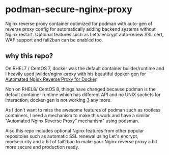 # podman-secure-nginx-proxy

Nginx reverse proxy container optimized for podman with auto-gen of reverse proxy config for automatically adding backend systems without Nginx restart. Optional features such as Let's encrypt auto-renew SSL cert, WAF support and fail2ban can be enabled too.

## why this repo?

On RHEL7 / CentOS 7, docker was the default container builder/runtime and I heavily used jwilder/nginx-proxy
with his beautiful [docker-gen][1] for [Automated Nginx Reverse Proxy for Docker][2].

Non on RHEL8/ CentOS 8, things have changed because podman is the default container runtime which has different API and no UNIX sockets for interaction, docker-gen is not working [3] any more.

As I don't want to miss the awesome features of podman such as rootless containers, I need a mechanism to make this work and have a similar "Automated Nginx Reverse Proxy" mechanism" using podsman.

Also this repo includes optional Nginx features from other popular repositoies such as automatic SSL renewal using Let's encrypt, modsecurity and a bit of fail2ban to make your Nginx reverse proxy a bit more secure and production ready.

[1]: https://github.com/jwilder/docker-gen
[2]: http://jasonwilder.com/blog/2014/03/25/automated-nginx-reverse-proxy-for-docker/
[3]: https://github.com/jwilder/docker-gen/issues/316

